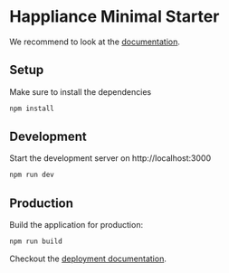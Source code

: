 # Happliance Minimal Starter

We recommend to look at the [documentation](https://happliance.com).

## Setup

Make sure to install the dependencies

```bash
npm install
```

## Development

Start the development server on http://localhost:3000

```bash
npm run dev
```

## Production

Build the application for production:

```bash
npm run build
```

Checkout the [deployment documentation](https://happliance.com/docs/deployment).